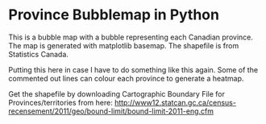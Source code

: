 # Province Bubblemap in Python

This is a bubble map with a bubble representing each Canadian province.
The map is generated with matplotlib basemap.
The shapefile is from Statistics Canada.

Putting this here in case I have to do something like this again.
Some of the commented out lines can colour each province to generate a heatmap.

Get the shapefile by downloading Cartographic Boundary File for
Provinces/territories from here:
http://www12.statcan.gc.ca/census-recensement/2011/geo/bound-limit/bound-limit-2011-eng.cfm
